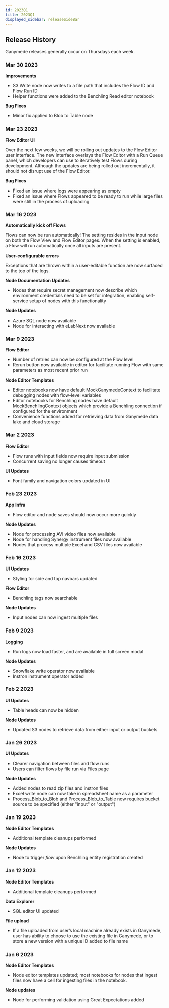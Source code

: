 ```yaml
---
id: 2023Q1
title: 2023Q1
displayed_sidebar: releaseSideBar
---
```


## Release History

Ganymede releases generally occur on Thursdays each week.


### Mar 30 2023

**Improvements**
- S3 Write node now writes to a file path that includes the Flow ID and Flow Run ID
- Helper functions were added to the Benchling Read editor notebook

**Bug Fixes**
- Minor fix applied to Blob to Table node

### Mar 23 2023

**Flow Editor UI**

Over the next few weeks, we will be rolling out updates to the Flow Editor user interface. The new interface overlays the Flow Editor with a Run Queue panel, which developers can use to iteratively test Flows during development. Although the updates are being rolled out incrementally, it should not disrupt use of the Flow Editor.

**Bug Fixes**
- Fixed an issue where logs were appearing as empty
- Fixed an issue where Flows appeared to be ready to run while large files were still in the process of uploading

### Mar 16 2023

**Automatically kick off Flows**

Flows can now be run automatically! The setting resides in the input node on both the Flow View and Flow Editor pages. When the setting is enabled, a Flow will run automatically once all inputs are present.

**User-configurable errors**

Exceptions that are thrown within a user-editable function are now surfaced to the top of the logs.

**Node Documentation Updates**
- Nodes that require secret management now describe which environment credentials need to be set for integration, enabling self-service setup of nodes with this functionality

**Node Updates**
- Azure SQL node now available
- Node for interacting with eLabNext now available

### Mar 9 2023

**Flow Editor**
- Number of retries can now be configured at the Flow level
- Rerun button now available in editor for facilitate running Flow with same parameters as most recent prior run

**Node Editor Templates**
- Editor notebooks now have default MockGanymedeContext to facilitate debugging nodes with flow-level variables
- Editor notebooks for Benchling nodes have default MockBenchlingContext objects which provide a Benchling connection if configured for the environment
- Convenience functions added for retrieving data from Ganymede data lake and cloud storage

### Mar 2 2023

**Flow Editor**
- Flow runs with input fields now require input submission
- Concurrent saving no longer causes timeout

**UI Updates**
- Font family and navigation colors updated in UI

### Feb 23 2023

**App Infra**
- Flow editor and node saves should now occur more quickly

**Node Updates**
- Node for processing AVI video files now available
- Node for handling Synergy instrument files now available
- Nodes that process multiple Excel and CSV files now available

### Feb 16 2023

**UI Updates**
- Styling for side and top navbars updated

**Flow Editor**
- Benchling tags now searchable

**Node Updates**
- Input nodes can now ingest multiple files

### Feb 9 2023

**Logging**
- Run logs now load faster, and are available in full screen modal

**Node Updates**
- Snowflake write operator now available
- Instron instrument operator added

### Feb 2 2023

**UI Updates**
- Table heads can now be hidden

**Node Updates**
- Updated S3 nodes to retrieve data from either input or output buckets

### Jan 26 2023

**UI Updates**
- Clearer navigation between files and flow runs
- Users can filter flows by file run via Files page

**Node Updates**
- Added nodes to read zip files and instron files
- Excel write node can now take in spreadsheet name as a parameter
- Process_Blob_to_Blob and Process_Blob_to_Table now requires bucket source to be specified (either "input" or "output")

### Jan 19 2023

**Node Editor Templates**
- Additional template cleanups performed

**Node Updates**
- Node to trigger _flow_ upon Benchling entity registration created

### Jan 12 2023

**Node Editor Templates**
- Additional template cleanups performed

**Data Explorer**
- SQL editor UI updated

**File upload**
- If a file uploaded from user’s local machine already exists in Ganymede, user has ability to choose to use the existing file in Ganymede, or to store a new version with a unique ID added to file name

### Jan 6 2023

**Node Editor Templates**
- Node editor templates updated; most notebooks for nodes that ingest files now have a cell for ingesting files in the notebook.

**Node updates**
- Node for performing validation using Great Expectations added

